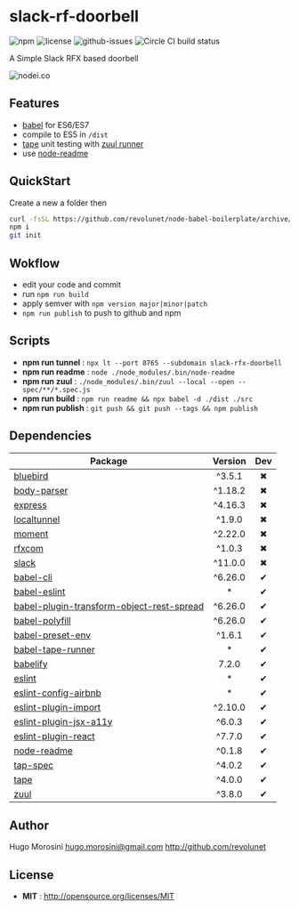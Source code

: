 # slack-rf-doorbell

![npm](https://img.shields.io/npm/v/slack-rf-doorbell.svg) ![license](https://img.shields.io/npm/l/slack-rf-doorbell.svg) ![github-issues](https://img.shields.io/github/issues/weackd/slack-rf-doorbell.svg) ![Circle CI build status](https://circleci.com/gh/weackd/slack-rf-doorbell.svg?style=svg)

A Simple Slack RFX based doorbell

![nodei.co](https://nodei.co/npm/slack-rf-doorbell.png?downloads=true&downloadRank=true&stars=true)

## Features

 - [babel](http://babeljs.io) for ES6/ES7
 - compile to ES5 in `/dist`
 - [tape](https://github.com/substack/tape) unit testing with [zuul runner](https://github.com/defunctzombie/zuul)
 - use [node-readme](http://github.com/revolunet/node-readme)

## QuickStart

Create a new a folder then

```sh
curl -fsSL https://github.com/revolunet/node-babel-boilerplate/archive/master.tar.gz | tar -xz --strip-components=1 node-babel-boilerplate-master
npm i 
git init
```

## Wokflow

- edit your code and commit
- run `npm run build`
- apply semver with `npm version major|minor|patch`
- `npm run publish` to push to github and npm

## Scripts

 - **npm run tunnel** : `npx lt --port 8765 --subdomain slack-rfx-doorbell`
 - **npm run readme** : `node ./node_modules/.bin/node-readme`
 - **npm run zuul** : `./node_modules/.bin/zuul --local --open -- spec/**/*.spec.js`
 - **npm run build** : `npm run readme && npx babel -d ./dist ./src`
 - **npm run publish** : `git push && git push --tags && npm publish`

## Dependencies

Package | Version | Dev
--- |:---:|:---:
[bluebird](https://www.npmjs.com/package/bluebird) | ^3.5.1 | ✖
[body-parser](https://www.npmjs.com/package/body-parser) | ^1.18.2 | ✖
[express](https://www.npmjs.com/package/express) | ^4.16.3 | ✖
[localtunnel](https://www.npmjs.com/package/localtunnel) | ^1.9.0 | ✖
[moment](https://www.npmjs.com/package/moment) | ^2.22.0 | ✖
[rfxcom](https://www.npmjs.com/package/rfxcom) | ^1.0.3 | ✖
[slack](https://www.npmjs.com/package/slack) | ^11.0.0 | ✖
[babel-cli](https://www.npmjs.com/package/babel-cli) | ^6.26.0 | ✔
[babel-eslint](https://www.npmjs.com/package/babel-eslint) | * | ✔
[babel-plugin-transform-object-rest-spread](https://www.npmjs.com/package/babel-plugin-transform-object-rest-spread) | ^6.26.0 | ✔
[babel-polyfill](https://www.npmjs.com/package/babel-polyfill) | ^6.26.0 | ✔
[babel-preset-env](https://www.npmjs.com/package/babel-preset-env) | ^1.6.1 | ✔
[babel-tape-runner](https://www.npmjs.com/package/babel-tape-runner) | * | ✔
[babelify](https://www.npmjs.com/package/babelify) | 7.2.0 | ✔
[eslint](https://www.npmjs.com/package/eslint) | * | ✔
[eslint-config-airbnb](https://www.npmjs.com/package/eslint-config-airbnb) | * | ✔
[eslint-plugin-import](https://www.npmjs.com/package/eslint-plugin-import) | ^2.10.0 | ✔
[eslint-plugin-jsx-a11y](https://www.npmjs.com/package/eslint-plugin-jsx-a11y) | ^6.0.3 | ✔
[eslint-plugin-react](https://www.npmjs.com/package/eslint-plugin-react) | ^7.7.0 | ✔
[node-readme](https://www.npmjs.com/package/node-readme) | ^0.1.8 | ✔
[tap-spec](https://www.npmjs.com/package/tap-spec) | ^4.0.2 | ✔
[tape](https://www.npmjs.com/package/tape) | ^4.0.0 | ✔
[zuul](https://www.npmjs.com/package/zuul) | ^3.8.0 | ✔


## Author

Hugo Morosini <hugo.morosini@gmail.com> http://github.com/revolunet

## License

 - **MIT** : http://opensource.org/licenses/MIT
